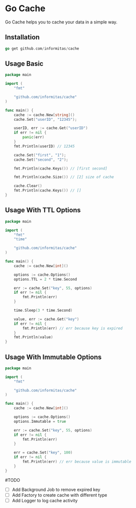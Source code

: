 Go Cache
================================

Go Cache helps you to cache your data in a simple way.

## Installation

```go
go get github.com/informitas/cache
```

## Usage Basic

```go
package main

import (
	"fmt"

	"github.com/informitas/cache"
)

func main() {
	cache := cache.New[string]()
	cache.Set("userID", "12345");

	userID, err := cache.Get("userID")
	if err != nil {
		panic(err)
	}
	fmt.Println(userID) // 12345

	cache.Set("first", "1");
	cache.Set("second", "2");

	fmt.Println(cache.Keys()) // [first second]

	fmt.Println(cache.Size()) // [2] size of cache

	cache.Clear()
	fmt.Println(cache.Keys()) // []
}


```


## Usage With TTL Options
```go
package main

import (
	"fmt"
	"time"

	"github.com/informitas/cache"
)

func main() {
	cache := cache.New[int]()

	options := cache.Options()
	options.TTL = 2 * time.Second

	err := cache.Set("key", 55, options)
	if err != nil {
		fmt.Println(err)
	}

	time.Sleep(3 * time.Second)

	value, err := cache.Get("key")
	if err != nil {
		fmt.Println(err) // err because key is expired
	}
	fmt.Println(value)
}

```

## Usage With Immutable Options
```go
package main

import (
	"fmt"

	"github.com/informitas/cache"
)

func main() {
	cache := cache.New[int]()

	options := cache.Options()
	options.Immutable = true

	err := cache.Set("key", 55, options)
	if err != nil {
		fmt.Println(err)
	}

	err = cache.Set("key", 100)
	if err != nil {
		fmt.Println(err) // err because value is immutable
	}
}


```

#TODO
- [ ] Add Background Job to remove expired key
- [ ] Add Factory to create cache with different type
- [ ] Add Logger to log cache activity
